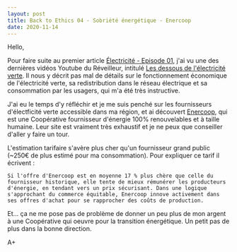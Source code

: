 ```yaml
---
layout: post
title: Back to Ethics 04 - Sobriété énergétique - Enercoop
date: 2020-11-14
---
```


Hello,

Pour faire suite au premier article [Électricité - Episode 01](https://noxinmortus.github.io/2020/08/19/energy01.html), j'ai vu une des dernières vidéos Youtube du Réveilleur, intitulé [Les dessous de l'électricité verte](https://www.youtube.com/watch?v=goceQuwWwKA). Il nous y décrit pas mal de détails sur le fonctionnement économique de l'électricité verte, sa redistribution dans le réseau électrique et sa consommation par les usagers, qui m'a été très instructive.

J'ai eu le temps d'y réfléchir et je me suis penché sur les fournisseurs d'électficité verte accessible dans ma région, et ai découvert [Enercoop](https://www.enercoop.fr/), qui est une Coopérative fournisseur d'énergie 100% renouvelables et à taille humaine. Leur site est vraiment très exhaustif et je ne peux que conseiller d'aller y faire un tour.

L'estimation tarifaire s'avère plus cher qu'un fournisseur grand public (~250€ de plus estimé pour ma consommation). Pour expliquer ce tarif il écrivent :
```
Si l'offre d'Enercoop est en moyenne 17 % plus chère que celle du fournisseur historique, elle tente de mieux rémunérer les producteurs d'énergie, en tendant vers un prix sécurisant. Dans une logique s'approchant du commerce équitable, Enercoop innove activement dans ses offres d'achat pour se rapprocher des coûts de production.
```

Et... ça ne me pose pas de problème de donner un peu plus de mon argent à une Coopérative qui oeuvre pour la transition énergétique. Un petit pas de plus dans la bonne direction.

A+
